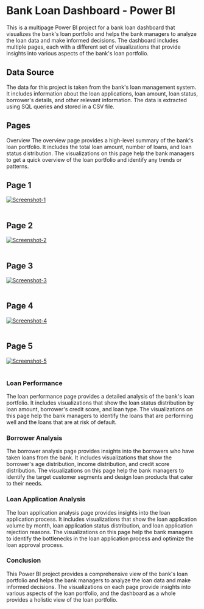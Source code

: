 # Bank Loan Dashboard - Power BI
This is a multipage Power BI project for a bank loan dashboard that visualizes the bank's loan portfolio and helps the bank managers to analyze the loan data and make informed decisions. The dashboard includes multiple pages, each with a different set of visualizations that provide insights into various aspects of the bank's loan portfolio.

## Data Source
The data for this project is taken from the bank's loan management system. It includes information about the loan applications, loan amount, loan status, borrower's details, and other relevant information. The data is extracted using SQL queries and stored in a CSV file.

## Pages
Overview
The overview page provides a high-level summary of the bank's loan portfolio. It includes the total loan amount, number of loans, and loan status distribution. The visualizations on this page help the bank managers to get a quick overview of the loan portfolio and identify any trends or patterns.
##                                                       Page 1
<a href="https://postimg.cc/sB4w9X0K" target="_blank"><img src="https://i.postimg.cc/yNwtK3hq/Screenshot-1.jpg" alt="Screenshot-1"/></a><br/><br/>
##                                                         Page 2
<a href="https://postimg.cc/vDB3fG7L" target="_blank"><img src="https://i.postimg.cc/MZ0NkTv4/Screenshot-2.jpg" alt="Screenshot-2"/></a><br/><br/>
##                                                        Page 3
<a href="https://postimg.cc/Q9NS632D" target="_blank"><img src="https://i.postimg.cc/cHwjL1Tv/Screenshot-3.jpg" alt="Screenshot-3"/></a><br/><br/>
##                                                         Page 4
<a href="https://postimg.cc/5Q6gVm9k" target="_blank"><img src="https://i.postimg.cc/2yxKnHsm/Screenshot-4.jpg" alt="Screenshot-4"/></a><br/><br/>
##                                                         Page 5
<a href="https://postimg.cc/jw8cm1T7" target="_blank"><img src="https://i.postimg.cc/Bb3zLWwM/Screenshot-5.jpg" alt="Screenshot-5"/></a><br/><br/>




### Loan Performance
The loan performance page provides a detailed analysis of the bank's loan portfolio. It includes visualizations that show the loan status distribution by loan amount, borrower's credit score, and loan type. The visualizations on this page help the bank managers to identify the loans that are performing well and the loans that are at risk of default.

### Borrower Analysis
The borrower analysis page provides insights into the borrowers who have taken loans from the bank. It includes visualizations that show the borrower's age distribution, income distribution, and credit score distribution. The visualizations on this page help the bank managers to identify the target customer segments and design loan products that cater to their needs.

### Loan Application Analysis
The loan application analysis page provides insights into the loan application process. It includes visualizations that show the loan application volume by month, loan application status distribution, and loan application rejection reasons. The visualizations on this page help the bank managers to identify the bottlenecks in the loan application process and optimize the loan approval process.

### Conclusion
This Power BI project provides a comprehensive view of the bank's loan portfolio and helps the bank managers to analyze the loan data and make informed decisions. The visualizations on each page provide insights into various aspects of the loan portfolio, and the dashboard as a whole provides a holistic view of the loan portfolio.
